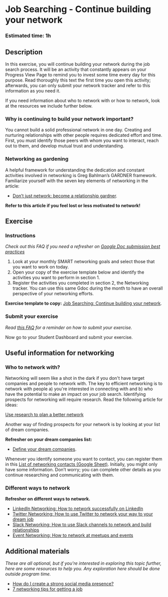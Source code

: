 # Job Searching - Continue building your network

### Estimated time: 1h

## Description

In this exercise, you will continue building your network during the job search process. It will be an activity that constantly appears on your Progress View Page to remind you to invest some time every day for this purpose. Read thoroughly this text the first time you open this activity; afterwards, you can only submit your network tracker and refer to this information as you need it.

If you need information about who to network with or how to network, look at the resources we include further below.

### Why is continuing to build your network important?

You cannot build a solid professional network in one day. Creating and nurturing relationships with other people requires dedicated effort and time. First, you must identify those peers with whom you want to interact, reach out to them, and develop mutual trust and understanding. 

### Networking as gardening

A helpful framework for understanding the dedication and constant activities involved in networking is Greg Bahlman’s GARDNER framework. Familiarize yourself with the seven key elements of networking in the article: 

- [Don’t just network: become a relationship gardner](https://tribemineblog.com/dont-just-network-become-a-relationship-gardener/).

**Refer to this article if you feel lost or less motivated to network!**

## Exercise

### Instructions

*Check out this FAQ if you need a refresher on [Google Doc submission best practices](https://microverse.zendesk.com/hc/en-us/articles/360063156813)*

1. Look at your monthly SMART networking goals and select those that you want to work on today.
2. Open your copy of the exercise template below and identify the activities you want to perform in section 1.
3. Register the activities you completed in section 2, the Networking tracker. You can use this same Gdoc during the month to have an overall perspective of your networking efforts.

**Exercise template to copy:** [Job Searching: Continue building your network](https://docs.google.com/document/d/12UJLx0iJYSyENzM6-GICVsvmRxCZ3YqaWmqvi2xPaXo/edit#).

### Submit your exercise

*Read [this FAQ](https://microverse.zendesk.com/hc/en-us/articles/360061344234) for a reminder on how to submit your exercise.* 

Now go to your Student Dashboard and submit your exercise.

## Useful information for networking

### Who to network with?

Networking will seem like a shot in the dark if you don't have target companies and people to network with. The key to efficient networking is to network with people a) you're interested in connecting with and b) who have the potential to make an impact on your job search. Identifying prospects for networking will require research. Read the following article for ideas:

[Use research to plan a better network](https://tribemineblog.com/use-research-to-plan-a-better-network/)

Another way of finding prospects for your network is by looking at your list of dream companies.

**Refresher on your dream companies list:** 

- [Define your dream companies](https://github.com/microverseinc/curriculum-professional-skills/blob/main/job-search/define-your-dream-companies.md).

Whenever you identify someone you want to contact, you can register them in this [List of networking contacts (Google Sheet)](https://docs.google.com/spreadsheets/d/1Toq6By43e3Hd6zaOZKISATp3fkdCmOERAxlZKVM7Tjk/edit?usp=sharing). Initially, you might only have some information. Don’t worry; you can complete other details as you continue researching and communicating with them.

### Different ways to network

**Refresher on different ways to network.** 

- [LinkedIn Networking: How to network successfully on LinkedIn](https://microverse.zendesk.com/hc/en-us/articles/360050721094-How-can-I-network-successfully-on-LinkedIn-)
- [Twitter Networking: How to use Twitter to network your way to your dream job](https://microverse.zendesk.com/hc/en-us/articles/360053070313)
- [Slack Networking: How to use Slack channels to network and build relationships](https://microverse.zendesk.com/hc/en-us/articles/360051489133)
- [Event Networking: How to network at meetups and events](https://microverse.zendesk.com/hc/en-us/articles/1500003242702)

## Additional materials

*These are all optional, but if you're interested in exploring this topic further, here are some resources to help you. Any exploration here should be done outside program time.*

- [How do I create a strong social media presence?](https://microverse.zendesk.com/hc/en-us/articles/360049910314-How-do-I-create-a-strong-social-media-presence-)
- [7 networking tips for getting a job](https://www.indeed.com/career-advice/finding-a-job/how-to-network-for-a-job)


